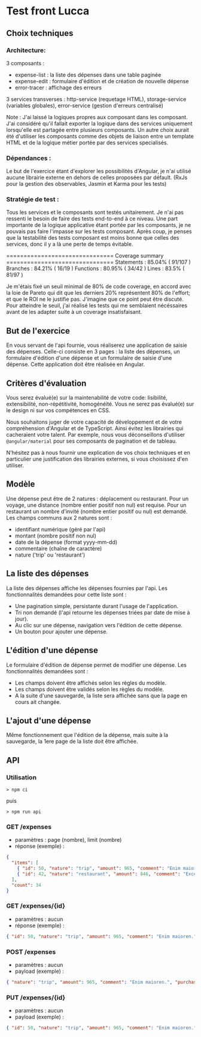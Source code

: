 # Test front Lucca

## Choix techniques

### Architecture:

3 composants :

- expense-list : la liste des dépenses dans une table paginée
- expense-edit : formulaire d'édition et de création de nouvelle dépense
- error-tracer : affichage des erreurs

3 services transverses : http-service (requetage HTML), storage-service (variables globales), error-service (gestion d'erreurs centralisé)

Note : J'ai laissé la logiques propres aux composant dans les composant. J'ai considéré qu'il fallait exporter la logique dans des services uniquement lorsqu'elle est partagée entre plusieurs composants. Un autre choix aurait été d'utiliser les composants comme des objets de liaison entre un template HTML et de la logique métier portée par des services specialisés.

### Dépendances :

Le but de l'exercice étant d'explorer les possibilités d'Angular, je n'ai utilisé aucune librairie externe en dehors de celles proposées par défault. (RxJs pour la gestion des observables, Jasmin et Karma pour les tests)

### Stratégie de test :

Tous les services et le composants sont testés unitairement. Je n'ai pas ressenti le besoin de faire des tests end-to-end à ce niveau.
Une part importante de la logique applicative étant portée par les composants, je ne pouvais pas faire l'impasse sur les tests composant. Après coup, je penses que la testabilité des tests composant est moins bonne que celles des services, donc il y a là une perte de temps évitable.

=============================== Coverage summary ===============================
Statements : 85.04% ( 91/107 )
Branches : 84.21% ( 16/19 )
Functions : 80.95% ( 34/42 )
Lines : 83.5% ( 81/97 )

Je m'étais fixé un seuil minimal de 80% de code coverage, en accord avec la loie de Pareto qui dit que les derniers 20% représentent 80% de l'effort; et que le ROI ne le justifie pas. J'imagine que ce point peut être discuté.
Pour atteindre le seuil, j'ai réalisé les tests qui me semblaient nécéssaires avant de les adapter suite à un coverage insatisfaisant.

## But de l'exercice

En vous servant de l'api fournie, vous réaliserez une application de saisie des dépenses.
Celle-ci consiste en 3 pages : la liste des dépenses, un formulaire d'édition d'une dépense et un formulaire de saisie d'une dépense.
Cette application doit être réalisée en Angular.

## Critères d'évaluation

Vous serez évalué(e) sur la maintenabilité de votre code: lisibilité, extensibilité, non-répétitivité, homogénéité.
Vous ne serez pas évalué(e) sur le design ni sur vos compétences en CSS.

Nous souhaitons juger de votre capacité de développement et de votre compréhension d'Angular et de TypeScript. Ainsi évitez les librairies qui cacheraient votre talent. Par exemple, nous vous déconseillons d'utiliser `@angular/material` pour ses composants de pagination et de tableau.

N'hésitez pas à nous fournir une explication de vos choix techniques et en particulier une justification des librairies externes, si vous choisissez d'en utiliser.

## Modèle

Une dépense peut être de 2 natures : déplacement ou restaurant. Pour un voyage, une distance (nombre entier positif non nul) est requise. Pour un restaurant un nombre d'invité (nombre entier positif ou nul) est demandé.
Les champs communs aux 2 natures sont :

- identifiant numérique (géré par l'api)
- montant (nombre positif non nul)
- date de la dépense (format yyyy-mm-dd)
- commentaire (chaîne de caractère)
- nature ('trip' ou 'restaurant')

## La liste des dépenses

La liste des dépenses affiche les dépenses fournies par l'api. Les fonctionnalités demandées pour cette liste sont :

- Une pagination simple, persistante durant l'usage de l'application.
- Tri non demandé (l'api retourne les dépenses triées par date de mise à jour).
- Au clic sur une dépense, navigation vers l'édition de cette dépense.
- Un bouton pour ajouter une dépense.

## L'édition d'une dépense

Le formulaire d'édition de dépense permet de modifier une dépense. Les fonctionnalités demandées sont :

- Les champs doivent être affichés selon les règles du modèle.
- Les champs doivent être validés selon les règles du modèle.
- A la suite d'une sauvegarde, la liste sera affichée sans que la page en cours ait changée.

## L'ajout d'une dépense

Même fonctionnement que l'édition de la dépense, mais suite à la sauvegarde, la 1ere page de la liste doit être affichée.

## API

### Utilisation

`> npm ci`

puis

`> npm run api`

### GET /expenses

- paramètres : page (nombre), limit (nombre)
- réponse (exemple) :

```json
{
  "items": [
    { "id": 50, "nature": "trip", "amount": 965, "comment": "Enim maioren.", "purchasedOn": "2022-05-12", "updatedAt": "2022-11-16T00:09:12.057Z", "distance": 988 },
    { "id": 42, "nature": "restaurant", "amount": 846, "comment": "Excepturi blanditiis at est sapiente tenetur ipsum sunt voluptate, vp.", "purchasedOn": "2022-08-08", "updatedAt": "2022-10-21T06:25:59.492Z", "invites": 2 }
  ],
  "count": 34
}
```

### GET /expenses/{id}

- paramètres : aucun
- réponse (exemple) :

```json
{ "id": 50, "nature": "trip", "amount": 965, "comment": "Enim maioren.", "purchasedOn": "2022-05-12", "updatedAt": "2022-11-16T00:09:12.057Z", "distance": 988 }
```

### POST /expenses

- paramètres : aucun
- payload (exemple) :

```json
{ "nature": "trip", "amount": 965, "comment": "Enim maioren.", "purchasedOn": "2022-05-12", "distance": 988 }
```

### PUT /expenses/{id}

- paramètres : aucun
- payload (exemple) :

```json
{ "id": 50, "nature": "trip", "amount": 965, "comment": "Enim maioren.", "purchasedOn": "2022-05-12", "distance": 988 }
```

